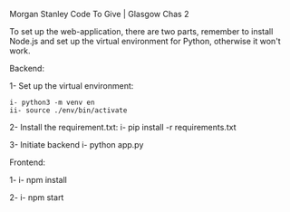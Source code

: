 Morgan Stanley Code To Give | Glasgow
Chas 2


To set up the web-application, there are two parts, remember to install Node.js and set up the virtual environment for Python, otherwise it won't work.


Backend:

1- Set up the virtual environment:

	i- python3 -m venv en
	ii- source ./env/bin/activate


2- Install the requirement.txt:
	i- pip install -r requirements.txt

3- Initiate backend
	i- python app.py


Frontend:

1-
	i- npm install

2-
	i- npm start


